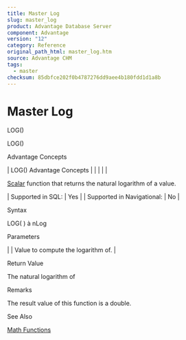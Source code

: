 ```yaml
---
title: Master Log
slug: master_log
product: Advantage Database Server
component: Advantage
version: "12"
category: Reference
original_path_html: master_log.htm
source: Advantage CHM
tags:
  - master
checksum: 85dbfce202f0b4787276dd9aee4b180fdd1d1a8b
---
```


# Master Log

LOG()

LOG()

Advantage Concepts

| LOG()  Advantage Concepts |  |  |  |  |

[Scalar](master_supported_scalar_functions.md) function that returns the natural logarithm of a value.

| Supported in SQL: | Yes |
| Supported in Navigational: | No |

Syntax

LOG( <nValue> ) à nLog

Parameters

| <nValue> | Value to compute the logarithm of. |

Return Value

The natural logarithm of <nValue>

Remarks

The result value of this function is a double.

See Also

[Math Functions](master_math_functions.md)
